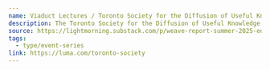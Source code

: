 ```yaml
---
name: Viaduct Lectures / Toronto Society for the Diffusion of Useful Knowledge
description: The Toronto Society for the Diffusion of Useful Knowledge
source: https://lightmorning.substack.com/p/weave-report-summer-2025-edition
tags:
  - type/event-series
link: https://luma.com/toronto-society
---
```

